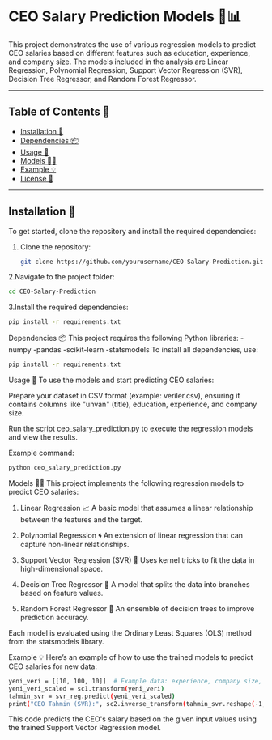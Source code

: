 # CEO Salary Prediction Models 💼📊

This project demonstrates the use of various regression models to predict CEO salaries based on different features such as education, experience, and company size. The models included in the analysis are Linear Regression, Polynomial Regression, Support Vector Regression (SVR), Decision Tree Regressor, and Random Forest Regressor.

---

## Table of Contents 📑

- [Installation 🔧](#installation)
- [Dependencies 📦](#dependencies)
- [Usage 🚀](#usage)
- [Models 🧑‍🏫](#models)
- [Example 💡](#example)
- [License 📜](#license)

---

## Installation 🔧

To get started, clone the repository and install the required dependencies:

1. Clone the repository:
   ```bash
   git clone https://github.com/yourusername/CEO-Salary-Prediction.git
2.Navigate to the project folder:
  ```bash
  cd CEO-Salary-Prediction
  ```
3.Install the required dependencies:
  ```bash
  pip install -r requirements.txt
  ```
Dependencies 📦
This project requires the following Python libraries:
-numpy
-pandas
-scikit-learn
-statsmodels
To install all dependencies, use:
  ```bash
  pip install -r requirements.txt
  ```
Usage 🚀
To use the models and start predicting CEO salaries:

Prepare your dataset in CSV format (example: veriler.csv), ensuring it contains columns like "unvan" (title), education, experience, and company size.

Run the script ceo_salary_prediction.py to execute the regression models and view the results.

Example command:
  ```bash
  python ceo_salary_prediction.py
  ```
Models 🧑‍🏫
This project implements the following regression models to predict CEO salaries:

1. Linear Regression 📈
A basic model that assumes a linear relationship between the features and the target.

2. Polynomial Regression 🌀
An extension of linear regression that can capture non-linear relationships.

3. Support Vector Regression (SVR) 🔮
Uses kernel tricks to fit the data in high-dimensional space.

4. Decision Tree Regressor 🌳
A model that splits the data into branches based on feature values.

5. Random Forest Regressor 🌲
An ensemble of decision trees to improve prediction accuracy.

Each model is evaluated using the Ordinary Least Squares (OLS) method from the statsmodels library.

Example 💡
Here’s an example of how to use the trained models to predict CEO salaries for new data:

  ```bash
  yeni_veri = [[10, 100, 10]]  # Example data: experience, company size, and education
  yeni_veri_scaled = sc1.transform(yeni_veri)
  tahmin_svr = svr_reg.predict(yeni_veri_scaled)
  print("CEO Tahmin (SVR):", sc2.inverse_transform(tahmin_svr.reshape(-1, 1)))
  ```
This code predicts the CEO's salary based on the given input values using the trained Support Vector Regression model.




